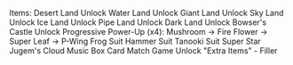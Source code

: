 Items:
Desert Land Unlock
Water Land Unlock
Giant Land Unlock
Sky Land Unlock
Ice Land Unlock
Pipe Land Unlock
Dark Land Unlock
Bowser's Castle Unlock
Progressive Power-Up (x4): Mushroom -> Fire Flower -> Super Leaf -> P-Wing
Frog Suit
Hammer Suit
Tanooki Suit
Super Star
Jugem's Cloud
Music Box
Card Match Game Unlock
"Extra Items" - Filler
